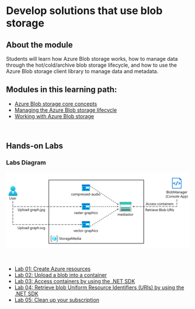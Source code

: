 # Develop solutions that use blob storage


## About the module

Students will learn how Azure Blob storage works, how to manage data through the hot/cold/archive blob storage lifecycle, and how to use the Azure Blob storage client library to manage data and metadata.
<br/>

## Modules in this learning path:

* [Azure Blob storage core concepts](https://github.com/airan-tw/azure_training/blob/main/M2/Develop%20solutions%20that%20use%20blob%20storage/Blob_storage_concepts.md)
* [Managing the Azure Blob storage lifecycle](https://github.com/airan-tw/azure_training/blob/main/M2/Develop%20solutions%20that%20use%20blob%20storage/Blob_storage_lifecycle.md)
* [Working with Azure Blob storage](https://github.com/airan-tw/azure_training/blob/main/M2/Develop%20solutions%20that%20use%20blob%20storage/Working_blob_storage.md)
<br>


## Hands-on Labs 

### Labs Diagram

![alt text](images/Lab03-Diagram.png)

<br>

* [Lab 01: Create Azure resources](https://github.com/airan-tw/azure_training/blob/main/M2/Develop%20solutions%20that%20use%20blob%20storage/lab01.md)
* [Lab 02: Upload a blob into a container](https://github.com/airan-tw/azure_training/blob/main/M2/Develop%20solutions%20that%20use%20blob%20storage/lab02.md)
* [Lab 03: Access containers by using the .NET SDK](https://github.com/airan-tw/azure_training/blob/main/M2/Develop%20solutions%20that%20use%20blob%20storage/lab03.md)
* [Lab 04: Retrieve blob Uniform Resource Identifiers (URIs) by using the .NET SDK](https://github.com/airan-tw/azure_training/blob/main/M2/Develop%20solutions%20that%20use%20blob%20storage/lab04.md)
* [Lab 05: Clean up your subscription](https://github.com/airan-tw/azure_training/blob/main/M2/Develop%20solutions%20that%20use%20blob%20storage/lab05.md)
